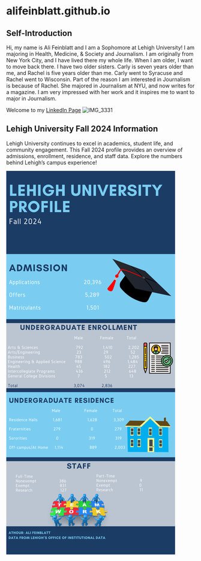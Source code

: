 # alifeinblatt.github.io

## Self-Introduction
Hi, my name is Ali Feinblatt and I am a Sophomore at Lehigh University! I am majoring in Health, Medicine, & Society and Journalism. I am originally from New York City, and I have lived there my whole life. When I am older, I want to move back there. I have two older sisters. Carly is seven years older than me, and Rachel is five years older than me. Carly went to Syracuse and Rachel went to Wisconsin. Part of the reason I am interested in Journalism is because of Rachel. She majored in Journalism at NYU, and now writes for a magazine. I am very impressed with her work and it inspires me to want to major in Journalism. 

Welcome to my [LinkedIn Page](https://www.linkedin.com/in/ali-feinblatt-5a7774295/)
![IMG_3331](https://github.com/user-attachments/assets/afe92d4e-212a-45db-94a6-d8f08778f602)
## Lehigh University Fall 2024 Information

Lehigh University continues to excel in academics, student life, and community engagement. This Fall 2024 profile provides an overview of admissions, enrollment, residence, and staff data. Explore the numbers behind Lehigh’s campus experience!

![infograhpic](https://github.com/alifeinblatt/alifeinblatt.github.io/blob/d82880d7f435476425e6ca01a40b4e867dee7200/Blue%20Entrepreneur%20Personalities%20Business%20Infographic.png)
